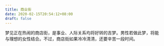 ```yaml
---
title: 商业街
date: 2020-02-15T20:54:12+08:00
draft: false
---
```


梦见正在热闹的商店街，是事业、人际关系均将好转的吉梦。男性若做此梦，将能与理想的女性结合。不过，商店街如果冷冷清清，还要辛苦一段时间。